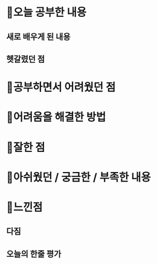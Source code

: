 # 🔮오늘 공부한 내용

## 새로 배우게 된 내용

## 헷갈렸던 점

# 🔮공부하면서 어려웠던 점

# 🔮어려움을 해결한 방법

# 🔮잘한 점

# 🔮아쉬웠던 / 궁금한 / 부족한 내용

# 🔮느낀점

## 다짐

## 오늘의 한줄 평가